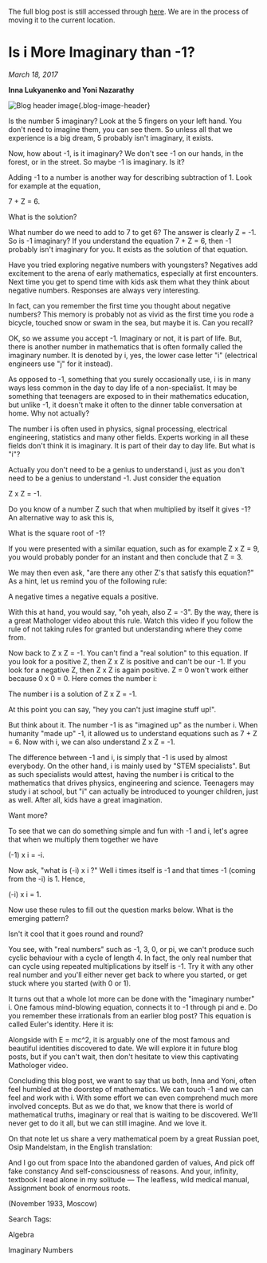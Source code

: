 The full blog post is still accessed through [here](https://www.1onepsilon.com/single-post/2017/03/18/Is-i-More-Imaginary-than--1/). We are in the process of moving it to the current location.

# Is i More Imaginary than -1?
*March 18, 2017*

**Inna Lukyanenko and Yoni Nazarathy**

![Blog header image](https://es-app.com/assets/PP0032.png){.blog-image-header}

Is the number 5 imaginary? Look at the 5 fingers on your left hand. You don't need to imagine them, you can see them. So unless all that we experience is a big dream, 5 probably isn't imaginary, it exists.

 

Now, how about -1, is it imaginary? We don't see -1 on our hands, in the forest, or in the street. So maybe -1 is imaginary. Is it?

 

Adding -1 to a number is another way for describing subtraction of 1.  Look for example at the equation,

7 + Z = 6.

What is the solution? 

 

What number do we need to add to 7 to get 6? The answer is clearly Z = -1. So is -1 imaginary? If you understand the equation 7 + Z = 6, then -1 probably isn't imaginary for you. It exists as the solution of that equation. 

Have you tried exploring negative numbers with youngsters? Negatives add excitement to the arena of early mathematics, especially at first encounters. Next time you get to spend time with kids ask them what they think about negative numbers. Responses are always very interesting. 

 

In fact, can you remember the first time you thought about negative numbers? This memory is probably not as vivid as the first time you rode a bicycle, touched snow or swam in the sea, but maybe it is. Can you recall? 

OK, so we assume you accept -1. Imaginary or not, it is part of life. But, there is another number in mathematics that is often formally called the imaginary number. It is denoted by i, yes, the lower case letter "i" (electrical engineers use "j" for it instead).

 

As opposed to -1, something that you surely occasionally use, i is in many ways less common in the day to day life of a non-specialist. It may be something that teenagers are exposed to in their mathematics education, but unlike -1, it doesn't make it often to the dinner table conversation at home. Why not actually?


The number i is often used in physics, signal processing, electrical engineering, statistics and many other fields. Experts working in all these fields don't think it is imaginary. It is part of their day to day life. But what is "i"?

 

Actually you don't need to be a genius to understand i, just as you don't need to be a genius to understand -1. Just consider the equation

Z x Z = -1.

Do you know of a number Z such that when multiplied by itself it gives -1? An alternative way to ask this is,

What is the square root of -1? 

If you were presented with a similar equation, such as for example Z x Z = 9, you would probably ponder for an instant and then conclude that Z = 3.

 

We may then even ask, "are there any other Z's that satisfy this equation?" As a hint, let us remind you of the following rule:

A negative times a negative equals a positive.

With this at hand, you would say, "oh yeah, also Z = -3". By the way, there is a great Mathologer video about this rule. Watch this video if you follow the rule of not taking rules for granted but understanding where they come from.

Now back to Z x Z = -1. You can't find a "real solution" to this equation. If you look for a positive Z, then Z x Z is positive and can't be our -1. If you look for a negative Z, then Z x Z is again positive. Z = 0 won't work either because 0 x 0 = 0. Here comes the number i:

The number i is a solution of Z x Z = -1. 

At this point you can say, "hey you can't just imagine stuff up!".

 

But think about it. The number -1 is as "imagined up" as the number i. When humanity "made up" -1, it allowed us to understand equations such as 7 + Z = 6. Now with i, we can also understand Z x Z = -1.  

 

The difference between -1 and i, is simply that -1 is used by almost everybody. On the other hand, i is mainly used by "STEM specialists". But as such specialists would attest, having the number i is critical to the mathematics that drives physics, engineering and science. Teenagers may study i at school, but "i" can actually be introduced to younger children, just as well. After all, kids have a great imagination. 

Want more? 

 

To see that we can do something simple and fun with -1 and i, let's agree that when we multiply them together we have

(-1) x i = -i. 

Now ask, "what is (-i) x i ?" Well i times itself is -1 and that times -1 (coming from the -i) is 1. Hence,

(-i) x i = 1. 

Now use these rules to fill out the question marks below.  What is the emerging pattern?


Isn't it cool that it goes round and round?

 

You see, with "real numbers" such as -1, 3, 0, or pi, we can't produce such cyclic behaviour with a cycle of length 4. In fact, the only real number that can cycle using repeated multiplications by itself is -1. Try it with any other real number and you'll either never get back to where you started, or get stuck where you started (with 0 or 1).

It turns out that a whole lot more can be done with the "imaginary number" i. One famous mind-blowing equation, connects it to -1 through pi and e. Do you remember these irrationals from an earlier blog post? This equation is called Euler's identity. Here it is:


Alongside with E = mc^2, it is arguably one of the most famous and beautiful identities discovered to date. We will explore it in future blog posts, but if you can't wait, then don't hesitate to view this captivating Mathologer video.

 

Concluding this blog post, we want to say that us both, Inna and Yoni, often feel humbled at the doorstep of mathematics. We can touch -1 and we can feel and work with i. With some effort we can even comprehend much more involved concepts. But as we do that, we know that there is world of mathematical truths, imaginary or real that is waiting to be discovered. We'll never get to do it all, but we can still imagine. And we love it.

 


On that note let us share a very mathematical poem by a great Russian poet, Osip Mandelstam, in the English translation:

 

And I go out from space
Into the abandoned garden of values,
And pick off fake constancy
And self-consciousness of reasons.
And your, infinity, textbook
I read alone in my solitude —
The leafless, wild medical manual,
Assignment book of enormous roots.

 

(November 1933, Moscow)

 

 

 

 

 

 

Search Tags:

Algebra

Imaginary Numbers

